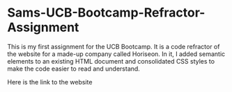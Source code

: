 # Sams-UCB-Bootcamp-Refractor-Assignment

This is my first assignment for the UCB Bootcamp. It is a code refractor of the website for a made-up company called Horiseon. In it, I added semantic elements to an existing HTML document and consolidated CSS styles to make the code easier to read and understand. 

Here is the link to the website
